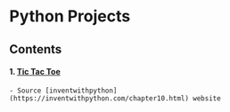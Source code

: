 # Python Projects #
## Contents ##
#### 1. [Tic Tac Toe](https://github.com/akashdiphazra/Journey_to_Python/blob/main/Projects/Tic_Tac_Toe.py)  
    - Source [inventwithpython](https://inventwithpython.com/chapter10.html) website
